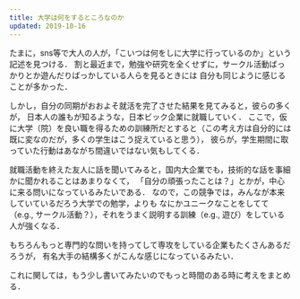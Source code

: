 ```yaml
---
title: 大学は何をするところなのか
updated: 2019-10-16
---
```


たまに，sns等で大人の人が，「こいつは何をしに大学に行っているのか」という記述を見つける．
割と最近まで，勉強や研究を全くせずに，サークル活動ばっかりとか遊んだりばっかしている人らを見るときには
自分も同じように感じることが多かった．

しかし，自分の同期がおおよそ就活を完了させた結果を見てみると，彼らの多くが，
日本人の誰もが知るような，日本ビック企業に就職していく．
ここで，仮に大学（院）を良い職を得るための訓練所だとすると（この考え方は自分的には既に変なのだが，多くの学生はこう捉えていると思う），
彼らが，学生期間に取っていた行動はあながち間違いではない気もしてくる．

就職活動を終えた友人に話を聞いてみると，国内大企業でも，技術的な話を事細かに聞かれることはあまりなくて，
「自分の頑張ったことは？」とかが，中心に来る問いになっているみたいである．
なので，この競争では，みんなが本来していているだろう大学での勉学，よりも
なにかユニークなことをしてて（e.g., サークル活動？），それをうまく説明する訓練（e.g., 遊び）をしている人が強くなる．

もちろんもっと専門的な問いを持ってして専攻をしている企業もたくさんあるだろうが，
有名大手の結構多くがこんな感じになっているみたい．

これに関しては，もう少し書いてみたいのでもっと時間のある時に考えをまとめる．
